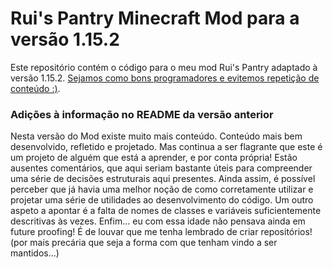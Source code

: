 # Rui's Pantry Minecraft Mod para a versão 1.15.2
Este repositório contém o código para o meu mod Rui's Pantry adaptado à versão 1.15.2. [Sejamos como bons programadores e evitemos repetição de conteúdo :)](https://github.com/formas1/RuisPantry-1.12.2/blob/main/README.md).

### Adições à informação no README da versão anterior
Nesta versão do Mod existe muito mais conteúdo. Conteúdo mais bem desenvolvido, refletido e projetado. Mas continua a ser flagrante que este é um projeto de alguém que está a aprender, e por conta própria! Estão ausentes comentários, que aqui seriam bastante úteis para compreender uma série de decisões estruturais aqui presentes. Ainda assim, é possível perceber que já havia uma melhor noção de como corretamente utilizar e projetar uma série de utilidades ao desenvolvimento do código. Um outro aspeto a apontar é a falta de nomes de classes e variáveis suficientemente descritivas às vezes. Enfim... eu com essa idade não pensava ainda em future proofing! É de louvar que me tenha lembrado de criar repositórios! (por mais precária que seja a forma com que tenham vindo a ser mantidos...)
